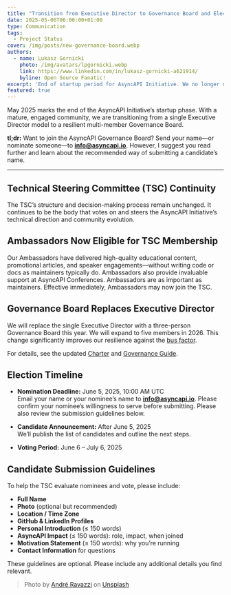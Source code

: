 ```yaml
---
title: "Transition from Executive Director to Governance Board and Elections Kick-Off"
date: 2025-05-06T06:00:00+01:00
type: Communication
tags:
  - Project Status
cover: /img/posts/new-governance-board.webp
authors:
  - name: Lukasz Gornicki
    photo: /img/avatars/lpgornicki.webp
    link: https://www.linkedin.com/in/lukasz-gornicki-a621914/
    byline: Open Source Fanatic!
excerpt: 'End of startup period for AsyncAPI Initiative. We no longer need an Executive Director, as with such a strong community, we can set up a more resilient Governance Board'
featured: true
---
```


May 2025 marks the end of the AsyncAPI Initiative’s startup phase. With a mature, engaged community, we are transitioning from a single Executive Director model to a resilient multi-member Governance Board.

**tl;dr:** Want to join the AsyncAPI Governance Board? Send your name—or nominate someone—to **info@asyncapi.io**. However, I suggest you read further and learn about the recommended way of submitting a candidate’s name.

---

## Technical Steering Committee (TSC) Continuity

The TSC’s structure and decision-making process remain unchanged. It continues to be the body that votes on and steers the AsyncAPI Initiative’s technical direction and community evolution.

## Ambassadors Now Eligible for TSC Membership

Our Ambassadors have delivered high-quality educational content, promotional articles, and speaker engagements—without writing code or docs as maintainers typically do. Ambassadors also provide invaluable support at AsyncAPI Conferences. Ambassadors are as important as maintainers. Effective immediately, Ambassadors may now join the TSC.

## Governance Board Replaces Executive Director

We will replace the single Executive Director with a three-person Governance Board this year. We will expand to five members in 2026. This change significantly improves our resilience against the [bus factor](https://en.wikipedia.org/wiki/Bus_factor).

For details, see the updated [Charter](https://github.com/asyncapi/community/blob/master/CHARTER.md) and [Governance Guide](https://github.com/asyncapi/community/blob/master/GOVERNANCE.md).

## Election Timeline

- **Nomination Deadline:** June 5, 2025, 10:00 AM UTC  
  Email your name or your nominee’s name to **info@asyncapi.io**. Please confirm your nominee’s willingness to serve before submitting. Please also review the submission guidelines below.

- **Candidate Announcement:** After June 5, 2025  
  We’ll publish the list of candidates and outline the next steps.

- **Voting Period:** June 6 – July 6, 2025

## Candidate Submission Guidelines

To help the TSC evaluate nominees and vote, please include:

- **Full Name**  
- **Photo** (optional but recommended)  
- **Location / Time Zone**  
- **GitHub & LinkedIn Profiles**  
- **Personal Introduction** (≤ 150 words)  
- **AsyncAPI Impact** (≤ 150 words): role, impact, when joined 
- **Motivation Statement** (≤ 150 words): why you’re running  
- **Contact Information** for questions

These guidelines are optional. Please include any additional details you find relevant.

> Photo by <a href="https://unsplash.com/@amravazzi?utm_content=creditCopyText&utm_medium=referral&utm_source=unsplash">André Ravazzi</a> on <a href="https://unsplash.com/photos/rectangular-brown-wooden-table-with-chairs-SkH2iOtV6II?utm_content=creditCopyText&utm_medium=referral&utm_source=unsplash">Unsplash</a>

